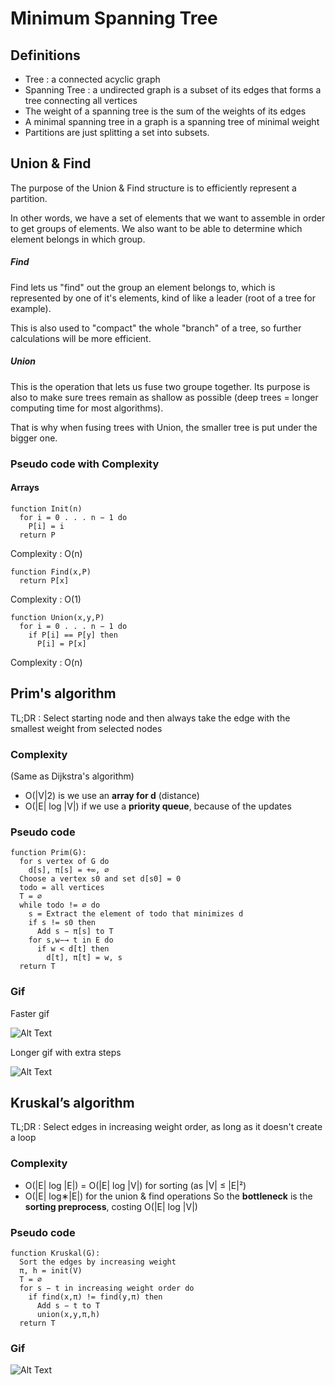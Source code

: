 # Minimum Spanning Tree

## Definitions
- Tree : a connected acyclic graph
- Spanning Tree : a undirected graph is a subset of its edges that forms a tree connecting all vertices
- The weight of a spanning tree is the sum of the weights of its edges
- A minimal spanning tree in a graph is a spanning tree of minimal weight
- Partitions are just splitting a set into subsets.

## Union & Find
The purpose of the Union & Find structure is to efficiently represent a partition.

In other words, we have a set of elements that we want to assemble in order to get groups of elements. We also want to be able to determine which element belongs in which group.
##### Find
Find lets us "find" out the group an element belongs to, which is represented by one of it's elements, kind of like a leader (root of a tree for example).

This is also used to "compact" the whole "branch" of a tree, so further calculations will be more efficient.
##### Union 
This is the operation that lets us fuse two groupe together. Its purpose is also to make sure trees remain as shallow as possible (deep trees = longer computing time for most algorithms).

That is why when fusing trees with Union, the smaller tree is put under the bigger one.

### Pseudo code with Complexity
#### Arrays
```
function Init(n)
  for i = 0 . . . n − 1 do
    P[i] = i
  return P
```
Complexity : O(n)
```
function Find(x,P)
  return P[x]
```

Complexity : O(1)
```
function Union(x,y,P)
  for i = 0 . . . n − 1 do
    if P[i] == P[y] then
      P[i] = P[x]
```
Complexity : O(n)

## Prim's algorithm
TL;DR : Select starting node and then always take the edge with the smallest weight from selected nodes
### Complexity 
(Same as Dijkstra's algorithm)
- O(|V|2) is we use an **array for d** (distance)
- O(|E| log |V|) if we use a **priority queue**, because of the updates

### Pseudo code
```
function Prim(G):
  for s vertex of G do
    d[s], π[s] = +∞, ∅
  Choose a vertex s0 and set d[s0] = 0
  todo = all vertices
  T = ∅
  while todo != ∅ do
    s = Extract the element of todo that minimizes d
    if s != s0 then
      Add s − π[s] to T
    for s,w−→ t in E do
      if w < d[t] then
        d[t], π[t] = w, s
  return T
```
### Gif 
Faster gif

![Alt Text](https://im2.ezgif.com/tmp/ezgif-2-41ea185801.gif)

Longer gif with extra steps

![Alt Text](https://cdn.discordapp.com/attachments/958020328037175346/979431978086588436/ezgif-2-d4006ce8b6.gif)


## Kruskal’s algorithm
TL;DR : Select edges in increasing weight order, as long as it doesn't create a loop
### Complexity
- O(|E| log |E|) = O(|E| log |V|) for sorting (as |V| ≤ |E|²)
- O(|E| log∗|E|) for the union & find operations
So the **bottleneck** is the **sorting preprocess**, costing O(|E| log |V|)

### Pseudo code
```
function Kruskal(G):
  Sort the edges by increasing weight
  π, h = init(V)
  T = ∅
  for s − t in increasing weight order do
    if find(x,π) != find(y,π) then
      Add s − t to T
      union(x,y,π,h)
  return T
```
### Gif
![Alt Text](https://cdn.discordapp.com/attachments/958020328037175346/979438187392950312/Kruskal_Algorithm_gif.gif)
